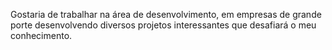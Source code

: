 Gostaria de trabalhar na área de desenvolvimento, em empresas de grande porte desenvolvendo diversos projetos interessantes que desafiará o meu conhecimento.
